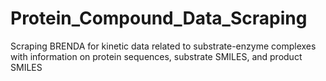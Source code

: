 # Protein_Compound_Data_Scraping
Scraping BRENDA for kinetic data related to substrate-enzyme complexes with information on protein sequences, substrate SMILES, and product SMILES
